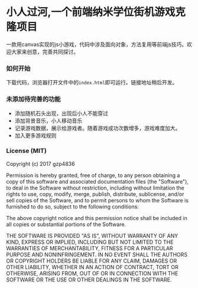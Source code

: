 小人过河,一个前端纳米学位街机游戏克隆项目
===============================
一款用canvas实现的js小游戏，代码中涉及面向对象，方法复用等前端js技巧。欢迎大家来创意，完善共同探讨。
### 如何开始
下载代码，浏览器打开文件中的`index.html`即可运行。链接地址稍后开发。
### 未添加待完善的功能
* 添加随机石头出现，出现后小人不能穿过
* 添加背景音乐，小人移动音乐
* 记录游戏数据，展示给游戏者。随着游戏成功次数增多，游戏难度加大。
* 加入更多游戏规则
### License (MIT)

Copyright (c) 2017 gzp4836

Permission is hereby granted, free of charge, to any person obtaining a copy
of this software and associated documentation files (the "Software"), to deal
in the Software without restriction, including without limitation the rights
to use, copy, modify, merge, publish, distribute, sublicense, and/or sell
copies of the Software, and to permit persons to whom the Software is
furnished to do so, subject to the following conditions:

The above copyright notice and this permission notice shall be included in all
copies or substantial portions of the Software.

THE SOFTWARE IS PROVIDED "AS IS", WITHOUT WARRANTY OF ANY KIND, EXPRESS OR
IMPLIED, INCLUDING BUT NOT LIMITED TO THE WARRANTIES OF MERCHANTABILITY,
FITNESS FOR A PARTICULAR PURPOSE AND NONINFRINGEMENT. IN NO EVENT SHALL THE
AUTHORS OR COPYRIGHT HOLDERS BE LIABLE FOR ANY CLAIM, DAMAGES OR OTHER
LIABILITY, WHETHER IN AN ACTION OF CONTRACT, TORT OR OTHERWISE, ARISING FROM,
OUT OF OR IN CONNECTION WITH THE SOFTWARE OR THE USE OR OTHER DEALINGS IN THE
SOFTWARE.
